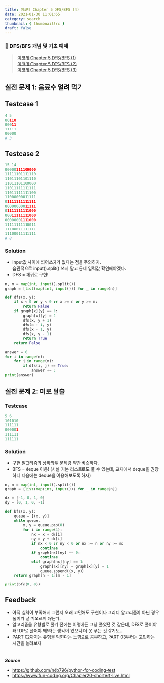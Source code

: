 ```yaml
---
title: 이코테 Chapter 5 DFS/BFS (4)
date: 2021-01-30 11:01:65
category: search
thumbnail: { thumbnailSrc }
draft: false
---
```


### 📌 DFS/BFS 개념 및 기초 예제

> [이코테 Chapter 5 DFS/BFS (1)](https://janeljs.github.io/search/dfs-bfs-basic/)  
> [이코테 Chapter 5 DFS/BFS (2)](https://janeljs.github.io/search/dfs-bfs-basic-2/)  
> [이코테 Chapter 5 DFS/BFS (3)](https://janeljs.github.io/search/dfs-bfs-basic-3/)

## 실전 문제 1: 음료수 얼려 먹기

## Testcase 1

```py
4 5
00110
00011
11111
00000
# 3
```

## Testcase 2

```py
15 14
00000111100000
11111101111110
11011101101110
11011101100000
11011111111111
11011111111100
11000000011111
01111111111111
00000000011111
01111111111000
00011111111000
00000001111000
11111111110011
11100011111111
11100011111111
# 8
```

### Solution

- input값 사이에 띄어쓰기가 없다는 점을 주의하자.  
  습관적으로 input().split() 쓰지 말고 문제 입력값 확인해야겠다.
- DFS = 재귀로 구현!

```py
n, m = map(int, input().split())
graph = [list(map(int, input())) for _ in range(n)]

def dfs(x, y):
    if x < 0 or y < 0 or x >= n or y >= m:
        return False
    if graph[x][y] == 0:
        graph[x][y] = 1
        dfs(x, y + 1)
        dfs(x + 1, y)
        dfs(x - 1, y)
        dfs(x, y - 1)
        return True
    return False

answer = 0
for i in range(n):
    for j in range(m):
        if dfs(i, j) == True:
            answer += 1
print(answer)

```

## 실전 문제 2: 미로 탈출

### Testcase

```py
5 6
101010
111111
000001
111111
111111
```

### Solution

- 구현 알고리즘의 [상하좌우](https://janeljs.github.io/Implementation/implementation-basic/) 문제랑 약간 비슷하다.
- BFS = deque 이용! (사실 기본 리스트로도 풀 수 있는데, 교재에서 deque을 권장하니 다음에는 deque을 이용해보도록 하자)

```py
n, m = map(int, input().split())
graph = [list(map(int, input())) for _ in range(n)]

dx = [-1, 0, 1, 0]
dy = [0, 1, 0, -1]

def bfs(x, y):
    queue = [(x, y)]
    while queue:
        x, y = queue.pop(0)
        for i in range(4):
            nx = x + dx[i]
            ny = y + dx[i]
            if nx < 0 or ny < 0 or nx >= n or ny >= m:
                continue
            if graph[nx][ny] == 0:
                continue
            elif graph[nx][ny] == 1:
                graph[nx][ny] = graph[x][y] + 1
                queue.append((x, y))
    return graph[n - 1][m - 1]

print(bfs(0, 0))
```

## Feedback

- 아직 실력이 부족해서 그런지 오래 고민해도 구현이나 그리디 알고리즘이 아닌 경우 풀이가 잘 떠오르지 않는다.
- 알고리즘을 유형별로 풀기 전에는 어떻게든 그냥 풀었던 것 같은데, DFS로 풀어야 돼! DP로 풀어야 돼!라는 생각이 있으니 더 못 푸는 것 같기도...
- PART 02까지는 유형을 익힌다는 느낌으로 공부하고, PART 03부터는 고민하는 시간을 늘려보자

#

**_Source_**

- https://github.com/ndb796/python-for-coding-test
- https://www.fun-coding.org/Chapter20-shortest-live.html

